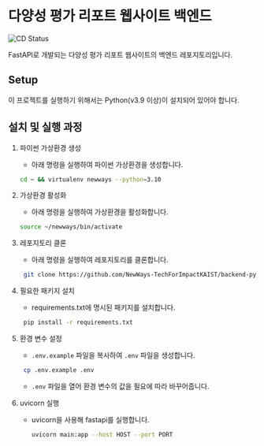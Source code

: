 # 다양성 평가 리포트 웹사이트 백엔드

![CD Status](https://github.com/NewWays-TechForImpactKAIST/backend-python/actions/workflows/build-dev-image.yaml/badge.svg)

FastAPI로 개발되는 다양성 평가 리포트 웹사이트의 백엔드 레포지토리입니다.

## Setup

이 프로젝트를 실행하기 위해서는 Python(v3.9 이상)이 설치되어 있어야 합니다.

## 설치 및 실행 과정

1. 파이썬 가상환경 생성
   - 아래 명령을 실행하여 파이썬 가상환경을 생성합니다.
   ```bash
   cd ~ && virtualenv newways --python=3.10
   ```
2. 가상환경 활성화
   - 아래 명령을 실행하여 가상환경을 활성화합니다.
   ```bash
   source ~/newways/bin/activate
   ```
3. 레포지토리 클론
   - 아래 명령을 실행하여 레포지토리를 클론합니다.
   ```bash
    git clone https://github.com/NewWays-TechForImpactKAIST/backend-python
   ```
4. 필요한 패키지 설치
   - requirements.txt에 명시된 패키지를 설치합니다.
   ```bash
    pip install -r requirements.txt
   ```
5. 환경 변수 설정
   - `.env.example` 파일을 복사하여 `.env` 파일을 생성합니다.
   ```bash
    cp .env.example .env
   ```
   - `.env` 파일을 열어 환경 변수의 값을 필요에 따라 바꾸어줍니다.
6. uvicorn 실행

   - uvicorn을 사용해 fastapi를 실행합니다.
     ```bash
     uvicorn main:app --host HOST --port PORT
     ```

